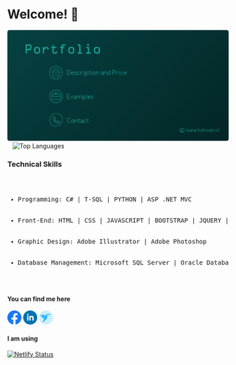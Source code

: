# Welcome! 💖


<!--THIS PART IS COMENTED-->
<!--![Ioane's GitHub stats](https://github-readme-stats.vercel.app/api?username=ioane-stacks&show_icons=true)
![Top Languages](https://github-readme-stats.vercel.app/api/top-langs/?username=ioane-stacks&layout=compact)
<a href="https://ioane-stacks.github.io/MyPortfolio/">
  <img width="495" src="https://raw.githubusercontent.com/ioane-stacks/Ressources-For-Everything/8160f76aa825c5d8edcbe7894f80c7a363227abc/MyPortfolio/Portfolio.svg" />
</a>-->
<!--THIS PART IS COMENTED-->


[![IOANE](https://raw.githubusercontent.com/ioane-stacks/Ressources-For-Everything/122bc05fe08b214bec259c4235e7c378004f0d54/MyPortfolio/Portfolio.svg)](https://ioane-stacks.github.io/MyPortfolio/)  
![Top Languages](https://github-readme-stats.vercel.app/api/top-langs/?username=ioane-stacks&theme=tokyonight&hide_border=true&bg_color=DEG,064141,042627&title_color=189e94&card_width=340)


<b><h3>Technical Skills</h3></b>
<pre>
<ul>
  <li><kbd>Programming:</kbd> C# | T-SQL | PYTHON | ASP .NET MVC</li>
  <li><kbd>Front-End:</kbd> HTML | CSS | JAVASCRIPT | BOOTSTRAP | JQUERY | JSON | AJAX </li>
  <li><kbd>Graphic Design:</kbd> Adobe Illustrator | Adobe Photoshop </li>
  <li><kbd>Database Management:</kbd> Microsoft SQL Server | Oracle Database </li>
</ul>
</pre>

<h4>You can find me here</h4>
<a href="https://www.facebook.com/ioanestacks/" ><img width="32" src="https://raw.githubusercontent.com/ioane-stacks/Ressources-For-Everything/c7b9669d63e9314e8fe4714464d4f2536786fd36/SocialIcons/Facebook.svg"></a>
<a href="https://www.linkedin.com/in/ioanestack/" ><img width="32" src="https://raw.githubusercontent.com/ioane-stacks/Ressources-For-Everything/5bdfa59f6d296bad062500bf3d5447fb61ea3f18/SocialIcons/Linkedin.svg"></a>
<a href="https://www.freelancer.com/u/ioanestacks3" ><img width="32" src="https://raw.githubusercontent.com/ioane-stacks/Ressources-For-Everything/5bdfa59f6d296bad062500bf3d5447fb61ea3f18/SocialIcons/Freelancer.svg"></a>

<h4>I am using</h4>

[![Netlify Status](https://api.netlify.com/api/v1/badges/c81b1e7e-5c2f-4b6b-b0f6-1b8a95f2f1da/deploy-status)](https://app.netlify.com/sites/practical-einstein-25b73a/deploys)
